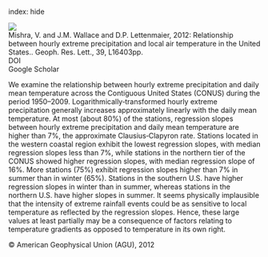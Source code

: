 index: hide

<div class="Citation">
    <div class="Citation-thumb CitationThumb-linked"  data-href="https://doi.org/10.1029/2012gl052790">
      <img src="https://static.claimspace.cloud/climate-study-static/refs/thumbs/11/Mishra_et_al_2012-thumb.png" />
    </div>

  <div class="Citation-body">
    <div class="Citation-text">Mishra, V. and J.M. Wallace and D.P. Lettenmaier, 2012: Relationship between hourly extreme precipitation and local air temperature in the United States.. <span class="Article-journal">Geoph. Res. Lett., </span><span class="Article-volume">39, </span>L16403pp.</div>
    <div class="Citation-links">
      <div class="CitationLink" data-href="https://doi.org/10.1029/2012gl052790">
        <div class="CitationLink-icon CitationLink-Doi"></div>
        <div class="CitationLink-text">DOI</div>
      </div>
      <div class="CitationLink" data-href="https://scholar.google.com/scholar?q=10.1029/2012gl052790">
        <div class="CitationLink-icon CitationLink-Scholar"></div>
        <div class="CitationLink-text">Google Scholar</div>
      </div>
    </div>
  </div>
</div>

We examine the relationship between hourly extreme precipitation and daily mean temperature across the Contiguous United States (CONUS) during the period 1950–2009. Logarithmically‐transformed hourly extreme precipitation generally increases approximately linearly with the daily mean temperature. At most (about 80%) of the stations, regression slopes between hourly extreme precipitation and daily mean temperature are higher than 7%, the approximate Clausius‐Clapyron rate. Stations located in the western coastal region exhibit the lowest regression slopes, with median regression slopes less than 7%, while stations in the northern tier of the CONUS showed higher regression slopes, with median regression slope of 16%. More stations (75%) exhibit regression slopes higher than 7% in summer than in winter (65%). Stations in the southern U.S. have higher regression slopes in winter than in summer, whereas stations in the northern U.S. have higher slopes in summer. It seems physically implausible that the intensity of extreme rainfall events could be as sensitive to local temperature as reflected by the regression slopes. Hence, these large values at least partially may be a consequence of factors relating to temperature gradients as opposed to temperature in its own right.

<div class="Citation-copy">
&copy; American Geophysical Union (AGU), 2012
</div>